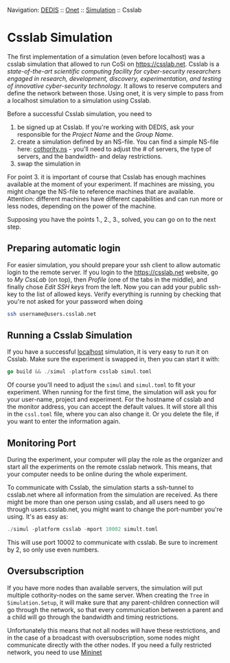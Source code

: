 Navigation: [DEDIS](https://github.com/dedis/doc/tree/master/README.md) ::
[Onet](../../README.md) ::
[Simulation](../README.md) ::
Csslab

# Csslab Simulation

The first implementation of a simulation (even before localhost) was a csslab
simulation that allowed to run CoSi on https://csslab.net. Csslab is a
_state-of-the-art scientific computing facility for cyber-security researchers
engaged in research, development, discovery, experimentation, and testing of
innovative cyber-security technology_. It allows to reserve computers and define
the network between those. Using onet, it is very simple to pass from a localhost
simulation to a simulation using Csslab.

Before a successful Csslab simulation, you need to

1. be signed up at Csslab. If you're working with DEDIS, ask your
responsible for the _Project Name_ and the _Group Name_.
2. create a simulation defined by an NS-file. You can find a simple
NS-file here: [cothority.ns](./csslab_users/cothority.ns) - you'll need to
 adjust the # of servers, the type of servers, and the bandwidth- and delay
  restrictions.
3. swap the simulation in

For point 3. it is important of course that Csslab has enough machines
available at the moment of your experiment. If machines are missing, you might
change the NS-file to reference machines that are available. Attention: different
machines have different capabilities and can run more or less nodes, depending
on the power of the machine.

Supposing you have the points 1., 2., 3., solved, you can go on to the next step.

## Preparing automatic login

For easier simulation, you should prepare your ssh client to allow automatic
login to the remote server. If you login to the https://csslab.net website,
go to _My CssLab_ (on top), then _Profile_ (one of the tabs in the middle),
and finally chose _Edit SSH keys_ from the left. Now you can add your public
ssh-key to the list of allowed keys. Verify everything is running by checking
that you're not asked for your password when doing

```bash
ssh username@users.csslab.net
```

## Running a Csslab Simulation

If you have a successful [localhost](Localhost.md) simulation, it is very easy
to run it on Csslab. Make sure the experiment is swapped in, then you can
start it with:

```go
go build && ./simul -platform csslab simul.toml
```

Of course you'll need to adjust the `simul` and `simul.toml` to fit your
experiment. When running for the first time, the simulation will ask you for
your user-name, project and experiment. For the hostname of csslab and the
monitor address, you can accept the default values. It will store all this in the
`cssl.toml` file, where you can also change it. Or you delete the file, if you
want to enter the information again.

## Monitoring Port

During the experiment, your computer will play the role as the organizer and
start all the experiments on the remote csslab network. This means, that
your computer needs to be online during the whole experiment.

To communicate with Csslab, the simulation starts a ssh-tunnel to csslab.net
where all information from the simulation are received. As there might
be more than one person using csslab, and all users need to go through
users.csslab.net, you might want to change the port-number you're using. It's
as easy as:

```go
./simul -platform csslab -mport 10002 simult.toml
```

This will use port 10002 to communicate with csslab. Be sure to increment by
2, so only use even numbers.

## Oversubscription

If you have more nodes than available servers, the simulation will put multiple
cothority-nodes on the same server. When creating the `Tree` in
`Simulation.Setup`, it will make sure that any parent-children connection will
go through the network, so that every communication between a parent and a
child will go through the bandwidth and timing restrictions.

Unfortunately this means that not all nodes will have these restrictions, and
in the case of a broadcast with oversubscription, some nodes might communicate
directly with the other nodes. If you need a fully restricted network, you
need to use [Mininet](MININET.md)
